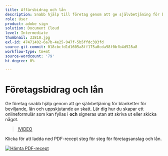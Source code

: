 ```yaml
---
title: Affärsbidrag och lån
description: Snabb hjälp till företag genom att ge självbetjäning för blanketter för beviljande, lån och uppskjutande av skatt
role: User
product: adobe sign
solution: Document Cloud
level: Intermediate
thumbnail: 33810.jpg
exl-id: 47471402-6a7b-4e25-947f-5b5ffdc393fd
source-git-commit: 018cbcfd1d1605a8ff175a0cda98f0bfb4d528a8
workflow-type: tm+mt
source-wordcount: '79'
ht-degree: 0%

---
```


# Företagsbidrag och lån

Ge företag snabb hjälp genom att ge självbetjäning för blanketter för beviljande, lån och uppskjutande av skatt. Lär dig hur du skapar ett onlineformulär som kan fyllas i **och** signeras utan att skriva ut eller skicka något.

>[!VIDEO](https://video.tv.adobe.com/v/33810?hidetitle=true)

Klicka för att ladda ned PDF-recept steg för steg för företagsanslag och lån.

[![Hämta PDF-recept](../assets/acrobat_PDF_96.png)](../assets/UseCaseRecipe-EN-CreatingWebForms.pdf)
